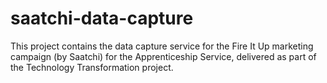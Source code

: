 # saatchi-data-capture
This project contains the data capture service for the Fire It Up marketing
campaign (by Saatchi) for the Apprenticeship Service, delivered as part of the
Technology Transformation project.